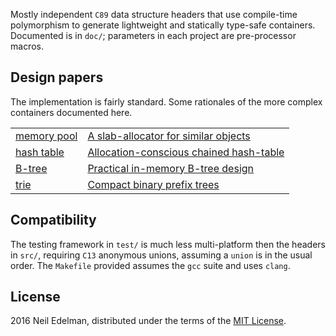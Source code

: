 Mostly independent `C89` data structure headers that use compile-time
polymorphism to generate lightweight and statically type-safe
containers. Documented is in `doc/`; parameters in each project are
pre-processor macros.

## Design papers ##

The implementation is fairly standard. Some rationales of the more
complex containers documented here.

<table><tr>
<td><a href = "doc/pool.md">memory pool</a></td>
<td><a href = "doc/pool/pool.pdf">A slab-allocator for similar objects</a></td>
</tr><tr>
<td><a href = "doc/table.md">hash table</a></td>
<td><a href = "doc/table/table.pdf">Allocation-conscious chained hash-table</a></td>
</tr><tr>
<td><a href = "doc/tree.md">B-tree</a></td>
<td><a href = "doc/tree/tree.pdf">Practical in-memory B-tree design</a></td>
</tr><tr>
<td><a href = "doc/trie.md">trie</a></td>
<td><a href = "doc/trie/trie.pdf">Compact binary prefix trees</a></td>
</tr></table>

## Compatibility ##

The testing framework in `test/` is much less multi-platform then
the headers in `src/`, requiring `C13` anonymous unions, assuming
a `union` is in the usual order. The `Makefile` provided assumes
the `gcc` suite and uses `clang`.

## License ##

2016 Neil Edelman, distributed under the terms of the [MIT
License](https://opensource.org/licenses/MIT).
